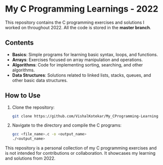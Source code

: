 # My C Programming Learnings - 2022

This repository contains the C programming exercises and solutions I worked on throughout 2022. All the code is stored in the **master branch**.

## Contents

- **Basics**: Simple programs for learning basic syntax, loops, and functions.
- **Arrays**: Exercises focused on array manipulation and operations.
- **Algorithms**: Code for implementing sorting, searching, and other algorithms.
- **Data Structures**: Solutions related to linked lists, stacks, queues, and other basic data structures.

## How to Use

1. Clone the repository:
   ```bash
   git clone https://github.com/VishalKotekar/My_CProgramming-Learnings.git
   ```

2. Navigate to the directory and compile the C programs:
   ```bash
   gcc <file_name>.c -o <output_name>
   ./<output_name>
   ```

This repository is a personal collection of my C programming exercises and is not intended for contributions or collaboration. It showcases my learning and solutions from 2022.
